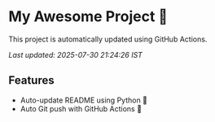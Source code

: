 # My Awesome Project 🚀

This project is automatically updated using GitHub Actions.

_Last updated: 2025-07-30 21:24:26 IST_

## Features
- Auto-update README using Python 🐍
- Auto Git push with GitHub Actions 🤖
